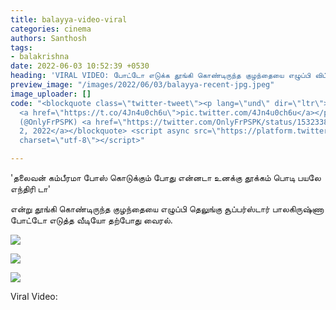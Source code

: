 ```yaml
---
title: balayya-video-viral
categories: cinema
authors: Santhosh
tags:
- balakrishna
date: 2022-06-03 10:52:39 +0530
heading: 'VIRAL VIDEO: போட்டோ எடுக்க தூங்கி கொண்டிருந்த குழந்தையை எழுப்பி விட்ட பாலய்யா..!'
preview_image: "/images/2022/06/03/balayya-recent-jpg.jpeg"
image_uploader: []
code: "<blockquote class=\"twitter-tweet\"><p lang=\"und\" dir=\"ltr\">\U0001F602\U0001F602\U0001F602\U0001F602\U0001F602\U0001F602\U0001F602
  <a href=\"https://t.co/4Jn4u0ch6u\">pic.twitter.com/4Jn4u0ch6u</a></p>&mdash; 11-01-23
  (@OnlyFrPSPK) <a href=\"https://twitter.com/OnlyFrPSPK/status/1532338894737289216?ref_src=twsrc%5Etfw\">June
  2, 2022</a></blockquote> <script async src=\"https://platform.twitter.com/widgets.js\"
  charset=\"utf-8\"></script>"

---
```

'தலைவன் கம்பீரமா போஸ் கொடுக்கும் போது என்னடா உனக்கு தூக்கம் பொடி பயலே எந்திரி டா'

என்று தூங்கி கொண்டிருந்த குழந்தையை எழுப்பி தெலுங்கு சூப்பர்ஸ்டார் பாலகிருஷ்ணா போட்டோ எடுத்த வீடியோ தற்போது வைரல்.

![](/images/2022/06/03/balayaa-3-webp.jpeg)

![](/images/2022/06/03/balayaa-1-webp.jpeg)

![](/images/2022/06/03/balaya-2-jpg.jpeg)

Viral Video:
